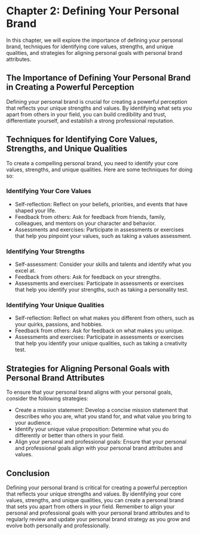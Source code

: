 Chapter 2: Defining Your Personal Brand
=======================================

In this chapter, we will explore the importance of defining your personal brand, techniques for identifying core values, strengths, and unique qualities, and strategies for aligning personal goals with personal brand attributes.

The Importance of Defining Your Personal Brand in Creating a Powerful Perception
--------------------------------------------------------------------------------

Defining your personal brand is crucial for creating a powerful perception that reflects your unique strengths and values. By identifying what sets you apart from others in your field, you can build credibility and trust, differentiate yourself, and establish a strong professional reputation.

Techniques for Identifying Core Values, Strengths, and Unique Qualities
-----------------------------------------------------------------------

To create a compelling personal brand, you need to identify your core values, strengths, and unique qualities. Here are some techniques for doing so:

### Identifying Your Core Values

* Self-reflection: Reflect on your beliefs, priorities, and events that have shaped your life.
* Feedback from others: Ask for feedback from friends, family, colleagues, and mentors on your character and behavior.
* Assessments and exercises: Participate in assessments or exercises that help you pinpoint your values, such as taking a values assessment.

### Identifying Your Strengths

* Self-assessment: Consider your skills and talents and identify what you excel at.
* Feedback from others: Ask for feedback on your strengths.
* Assessments and exercises: Participate in assessments or exercises that help you identify your strengths, such as taking a personality test.

### Identifying Your Unique Qualities

* Self-reflection: Reflect on what makes you different from others, such as your quirks, passions, and hobbies.
* Feedback from others: Ask for feedback on what makes you unique.
* Assessments and exercises: Participate in assessments or exercises that help you identify your unique qualities, such as taking a creativity test.

Strategies for Aligning Personal Goals with Personal Brand Attributes
---------------------------------------------------------------------

To ensure that your personal brand aligns with your personal goals, consider the following strategies:

* Create a mission statement: Develop a concise mission statement that describes who you are, what you stand for, and what value you bring to your audience.
* Identify your unique value proposition: Determine what you do differently or better than others in your field.
* Align your personal and professional goals: Ensure that your personal and professional goals align with your personal brand attributes and values.

Conclusion
----------

Defining your personal brand is critical for creating a powerful perception that reflects your unique strengths and values. By identifying your core values, strengths, and unique qualities, you can create a personal brand that sets you apart from others in your field. Remember to align your personal and professional goals with your personal brand attributes and to regularly review and update your personal brand strategy as you grow and evolve both personally and professionally.
